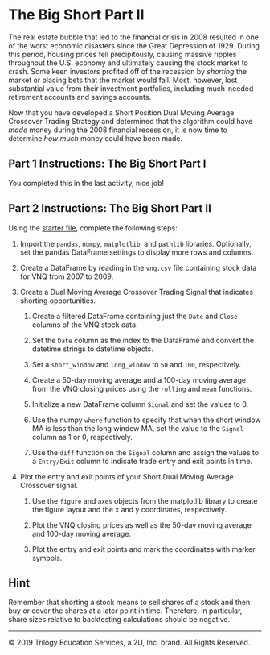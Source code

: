 # The Big Short Part II

The real estate bubble that led to the financial crisis in 2008 resulted in one of the worst economic disasters since the Great Depression of 1929. During this period, housing prices fell precipitously, causing massive ripples throughout the U.S. economy and ultimately causing the stock market to crash. Some keen investors profited off of the recession by *shorting* the market or placing bets that the market would fall. Most, however, lost substantial value from their investment portfolios, including much-needed retirement accounts and savings accounts.

Now that you have developed a Short Position Dual Moving Average Crossover Trading Strategy and determined that the algorithm could have *made* money during the 2008 financial recession, it is now time to determine *how much* money could have been made.

## Part 1 Instructions: The Big Short Part I

You completed this in the last activity, nice job!

## Part 2 Instructions: The Big Short Part II

Using the [starter file](Unsolved/the_big_short_part_2.ipynb.ipynb), complete the following steps:

1. Import the `pandas`, `numpy`, `matplotlib`, and `pathlib` libraries. Optionally, set the pandas DataFrame settings to display more rows and columns.

2. Create a DataFrame by reading in the `vnq.csv` file containing stock data for VNQ from 2007 to 2009.

3. Create a Dual Moving Average Crossover Trading Signal that indicates shorting opportunities.

    1. Create a filtered DataFrame containing just the `Date` and `Close` columns of the VNQ stock data.

    2. Set the `Date` column as the index to the DataFrame and convert the datetime strings to datetime objects.

    3. Set a `short_window` and `long_window` to `50` and `100`, respectively.

    4. Create a 50-day moving average and a 100-day moving average from the VNQ closing prices using the `rolling` and `mean` functions.

    5. Initialize a new DataFrame column `Signal` and set the values to 0.

    6. Use the numpy `where` function to specify that when the short window MA is less than the long window MA, set the value to the `Signal` column as 1 or 0, respectively.

    7. Use the `diff` function on the `Signal` column and assign the values to a `Entry/Exit` column to indicate trade entry and exit points in time.

4. Plot the entry and exit points of your Short Dual Moving Average Crossover signal.

    1. Use the `figure` and `axes` objects from the matplotlib library to create the figure layout and the x and y coordinates, respectively.

    2. Plot the VNQ closing prices as well as the 50-day moving average and 100-day moving average.

    3. Plot the entry and exit points and mark the coordinates with marker symbols.

## Hint

Remember that shorting a stock means to sell shares of a stock and then buy or cover the shares at a later point in time. Therefore, in particular, share sizes relative to backtesting calculations should be negative.

---

© 2019 Trilogy Education Services, a 2U, Inc. brand. All Rights Reserved.
